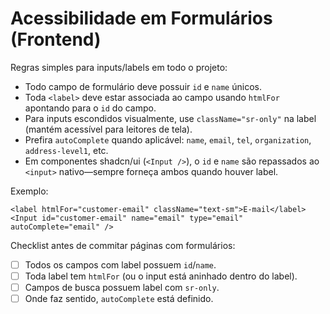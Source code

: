# Acessibilidade em Formulários (Frontend)

Regras simples para inputs/labels em todo o projeto:

- Todo campo de formulário deve possuir `id` e `name` únicos.
- Toda `<label>` deve estar associada ao campo usando `htmlFor` apontando para o `id` do campo.
- Para inputs escondidos visualmente, use `className="sr-only"` na label (mantém acessível para leitores de tela).
- Prefira `autoComplete` quando aplicável: `name`, `email`, `tel`, `organization`, `address-level1`, etc.
- Em componentes shadcn/ui (`<Input />`), o `id` e `name` são repassados ao `<input>` nativo—sempre forneça ambos quando houver label.

Exemplo:

```tsx
<label htmlFor="customer-email" className="text-sm">E-mail</label>
<Input id="customer-email" name="email" type="email" autoComplete="email" />
```

Checklist antes de commitar páginas com formulários:

- [ ] Todos os campos com label possuem `id`/`name`.
- [ ] Toda label tem `htmlFor` (ou o input está aninhado dentro do label).
- [ ] Campos de busca possuem label com `sr-only`.
- [ ] Onde faz sentido, `autoComplete` está definido.
